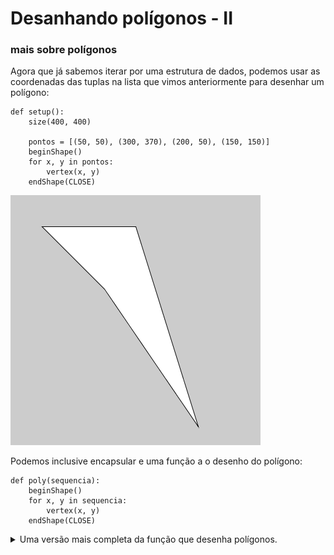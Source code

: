 # Desanhando polígonos - II
### mais sobre polígonos

Agora que já sabemos iterar por uma estrutura de dados, podemos usar as coordenadas das tuplas na lista que vimos anteriormente para desenhar um polígono:

```pyde
def setup():
    size(400, 400)
    
    pontos = [(50, 50), (300, 370), (200, 50), (150, 150)]
    beginShape()
    for x, y in pontos:
        vertex(x, y)
    endShape(CLOSE)
```

![poligono_2](assets/poligono_2.png)

Podemos inclusive encapsular e uma função a o desenho do polígono:

```pyde
def poly(sequencia):
    beginShape()
    for x, y in sequencia:
        vertex(x, y)
    endShape(CLOSE)
``` 
    
<details>    
<summary>Uma versão mais completa da função que desenha polígonos.</summary>

```pyde
def poly(points, closed=True):
    """
    Aceita uma sequencia de tuplas ou vetores
    tanto com (x, y) como com (x, y, z)
    por default faz um polígono fechado
    """
    beginShape()
    for p in points:
        if len(p) == 2 or p[2] == 0:
            vertex(p[0], p[1])
        else:
            vertex(*p)  # desempacota pontos em 3d
    if closed:
        endShape(CLOSE)
    else:
        endShape()
```        
</details>        

    
